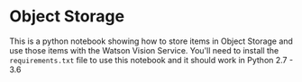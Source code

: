# Object Storage

This is a python notebook showing how to store items in
Object Storage and use those items with the Watson Vision
Service.  You'll need to install the `requirements.txt` file
to use this notebook and it should work in Python 2.7 - 3.6
